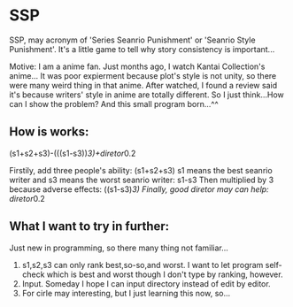 # SSP
SSP, may acronym of 'Series Seanrio Punishment' or 'Seanrio Style Punishment'. It's a little game to tell why story consistency is important...

Motive:
I am a anime fan. Just months ago, I watch Kantai Collection's anime...
It was poor expierment because plot's style is not unity, so there were many weird thing in that anime.
After watched, I found a review said it's because writers' style in anime are totally different.
So I just think...How can I show the problem?
And this small program born...^^

How is works:
-------------------------------
(s1+s2+s3)-(((s1-s3))*3)+diretor*0.2

Firstily, add three people's ability:
(s1+s2+s3)
s1 means the best seanrio writer and s3 means the worst seanrio writer:
s1-s3
Then multiplied by 3 because adverse effects:
((s1-s3)*3)
Finally, good diretor may can help:
diretor*0.2

What I want to try in further:
-------------------------------
Just new in programming, so there many thing not familiar...
1. s1,s2,s3 can only rank best,so-so,and worst. I want to let program self-check which is best and worst though I don't type by ranking, however.
2. Input. Someday I hope I can input directory instead of edit by editor.
3. For cirle may interesting, but I just learning this now, so...
